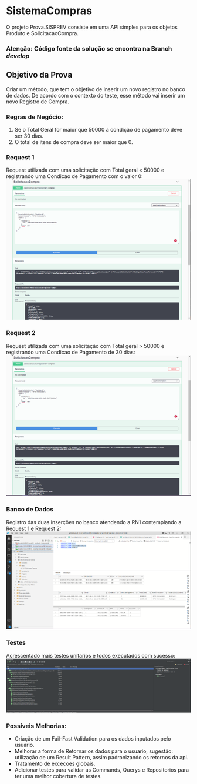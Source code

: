 # SistemaCompras 

O projeto Prova.SISPREV consiste em uma API simples para os objetos Produto e SolicitacaoCompra. 

### Atenção: Código fonte da solução se encontra na Branch *develop*

## Objetivo da Prova

Criar um método, que tem o objetivo de inserir um novo registro no banco de dados. De acordo com o contexto do teste, esse método vai inserir um novo Registro de Compra.

### Regras de Negócio:
1.	Se o Total Geral for maior que 50000 a condição de pagamento deve ser 30 dias.
2.	O total de itens de compra deve ser maior que 0.

### Request 1
Request utilizada com uma solicitação com Total geral < 50000 e registrando uma Condicao de Pagamento com o valor 0:
![Swagger Request Solicitacao 1](https://github.com/rodrigosbrito/SistemaCompras/blob/develop/prints/request_swagger_create_solicitacao.PNG?raw=true)

### Request 2
Request utilizada com uma solicitação com Total geral > 50000 e registrando uma Condicao de Pagamento de 30 dias:
![Swagger Request Solicitacao 2](https://github.com/rodrigosbrito/SistemaCompras/blob/develop/prints/request_swagger_create_solicitacao_2.PNG?raw=true)

### Banco de Dados
Registro das duas inserções no banco atendendo a RN1 contemplando a Request 1 e Request 2:
![Banco de dados](https://github.com/rodrigosbrito/SistemaCompras/blob/develop/prints/sql_query_solicitacoes.PNG?raw=true)

### Testes
Acrescentado mais testes unitarios e todos executados com sucesso:
![Testes](https://github.com/rodrigosbrito/SistemaCompras/blob/develop/prints/Testes_unitarios.PNG?raw=true)

### Possíveis Melhorias:

- Criação de um Fail-Fast Validation para os dados inputados pelo usuario.
- Melhorar a forma de Retornar os dados para o usuario, sugestão: utilização de um Result Pattern, assim padronizando os retornos da api.
- Tratamento de excecoes globais.
- Adicionar testes para validar as Commands, Querys e Repositorios para ter uma melhor cobertura de testes.
